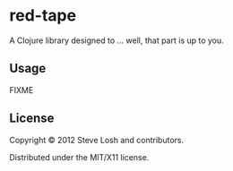 # red-tape

A Clojure library designed to ... well, that part is up to you.

## Usage

FIXME

## License

Copyright © 2012 Steve Losh and contributors.

Distributed under the MIT/X11 license.
